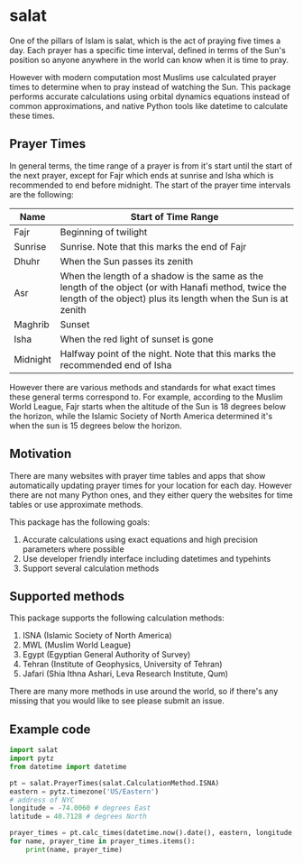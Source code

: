 # salat

One of the pillars of Islam is salat, which is the act of praying five times a day. Each prayer has a specific time interval, defined in terms of the Sun's position so anyone anywhere in the world can know when it is time to pray.

However with modern computation most Muslims use calculated prayer times to determine when to pray instead of watching the Sun. This package performs accurate calculations using orbital dynamics equations instead of common approximations, and native Python tools like datetime to calculate these times.

## Prayer Times

In general terms, the time range of a prayer is from it's start until the start of the next prayer, except for Fajr which ends at sunrise and Isha which is recommended to end before midnight. The start of the prayer time intervals are the following:

| Name | Start of Time Range |
|------|------------|
| Fajr | Beginning of twilight |
| Sunrise | Sunrise. Note that this marks the end of Fajr |
| Dhuhr | When the Sun passes its zenith |
| Asr | When the length of a shadow is the same as the length of the object (or with Hanafi method, twice the length of the object) plus its length when the Sun is at zenith |
| Maghrib | Sunset |
| Isha | When the red light of sunset is gone |
| Midnight | Halfway point of the night. Note that this marks the recommended end of Isha |

However there are various methods and standards for what exact times these general terms correspond to. For example, according to the Muslim World League, Fajr starts when the altitude of the Sun is 18 degrees below the horizon, while the Islamic Society of North America determined it's when the sun is 15 degrees below the horizon.

## Motivation

There are many websites with prayer time tables and apps that show automatically updating prayer times for your location for each day. However there are not many Python ones, and they either query the websites for time tables or use approximate methods.

This package has the following goals:
1. Accurate calculations using exact equations and high precision parameters where possible
2. Use developer friendly interface including datetimes and typehints
3. Support several calculation methods

## Supported methods
This package supports the following calculation methods:
1. ISNA (Islamic Society of North America)
2. MWL (Muslim World League)
3. Egypt (Egyptian General Authority of Survey)
4. Tehran (Institute of Geophysics, University of Tehran)
5. Jafari (Shia Ithna Ashari, Leva Research Institute, Qum)

There are many more methods in use around the world, so if there's any missing that you would like to see please submit an issue.

## Example code

```python
import salat
import pytz
from datetime import datetime

pt = salat.PrayerTimes(salat.CalculationMethod.ISNA)
eastern = pytz.timezone('US/Eastern')
# address of NYC
longitude = -74.0060 # degrees East
latitude = 40.7128 # degrees North

prayer_times = pt.calc_times(datetime.now().date(), eastern, longitude, latitude)
for name, prayer_time in prayer_times.items():
    print(name, prayer_time)
```